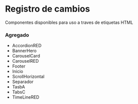 # Registro de cambios

Componentes disponibles para uso a traves de etiquetas HTML

### Agregado

- AccordionRED
- BannerHero
- CarouselCard
- CarouselRED
- Footer
- Inicio
- ScrollHorizontal
- Separador
- TasbA
- TabsC
- TimeLineRED
